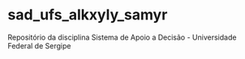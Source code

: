 # sad_ufs_alkxyly_samyr
Repositório da disciplina Sistema de Apoio a Decisão  - Universidade Federal de Sergipe


